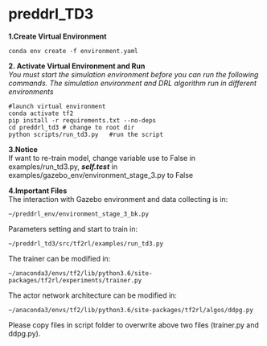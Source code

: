 # preddrl_TD3

**1.Create Virtual Environment**  
``` 
conda env create -f environment.yaml  
``` 
**2. Activate Virtual Environment and Run**  
_You must start the simulation environment before you can run the following commands. The simulation environment and DRL algorithm run in different environments_
``` 
#launch virtual environment 
conda activate tf2 
pip install -r requirements.txt --no-deps
cd preddrl_td3 # change to root dir
python scripts/run_td3.py   #run the script
``` 

**3.Notice**  
If want to re-train model, change variable use  to False in examples/run_td3.py, ***self.test*** in examples/gazebo_env/environment_stage_3.py to False

**4.Important Files**  
The interaction with Gazebo environment and data collecting is in:
```
~/preddrl_env/environment_stage_3_bk.py
```
Parameters setting and start to train in:
```
~/preddrl_td3/src/tf2rl/examples/run_td3.py
```
The trainer can be modified in:
```
~/anaconda3/envs/tf2/lib/python3.6/site-packages/tf2rl/experiments/trainer.py
```
The actor network architecture can be modified in: 
```
~/anaconda3/envs/tf2/lib/python3.6/site-packages/tf2rl/algos/ddpg.py
```


Please copy files in script folder to overwrite above two files (trainer.py and ddpg.py).


